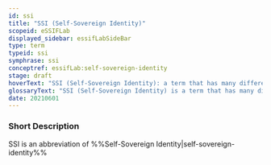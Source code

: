 ```yaml
---
id: ssi
title: "SSI (Self-Sovereign Identity)"
scopeid: eSSIFLab
displayed_sidebar: essifLabSideBar
type: term
typeid: ssi
symphrase: ssi
conceptref: essifLab:self-sovereign-identity
stage: draft
hoverText: "SSI (Self-Sovereign Identity): a term that has many different interpretations, and that we use to refer to concepts/ideas, architectures, processes and technologies that aim to support (autonomous) Parties as they negotiate and execute electronic Transactions with one another."
glossaryText: "SSI (Self-Sovereign Identity) is a term that has many different interpretations, and that we use to refer to concepts/ideas, architectures, processes and technologies that aim to support (autonomous) %%parties^party%% as they negotiate and execute electronic %%transactions^transaction%% with one another."
date: 20210601
---
```


### Short Description
SSI is an abbreviation of %%Self-Sovereign Identity|self-sovereign-identity%%